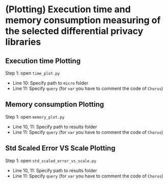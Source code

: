 
# (Plotting) Execution time and memory consumption measuring of the selected differential privacy libraries 

## Execution time Plotting

Step 1: open `time_plot.py`
- Line 10: Specify path to `micro` folder
- Line 11: Specify `query` (for `var` you have to comment the code of `Chorus`)


## Memory consumption Plotting

Step 1: open `memory_plot.py`
- Line 10, 11: Specify path to results folder
- Line 11: Specify `query` (for `var` you have to comment the code of `Chorus`)


## Std Scaled Error VS Scale Plotting

Step 1: open `std_scaled_error_vs_scale.py`
- Line 10, 11: Specify path to results folder
- Line 11: Specify `query` (for `var` you have to comment the code of `Chorus`)



